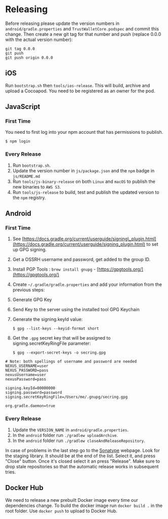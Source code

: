 # Releasing

Before releasing please update the version numbers in `android/gradle.properties` and `TrustWalletCore.podspec` and commit this change. Then create a new git tag for that number and push \(replace 0.0.0 with the actual version number\):

```text
git tag 0.0.0
git push
git push origin 0.0.0
```

## iOS

Run `bootstrap.sh` then `tools/ios-release`. This will build, archive and upload a Cocoapod. You need to be registered as an owner for the pod.

## JavaScript

### First Time

You need to first log into your npm account that has permissions to publish.

```text
$ npm login
```

### Every Release

1. Run `bootstrap.sh`.
2. Update the version number in `js/package.json` and the `npm` badge in `js/README.md`
3. Run `tools/js-binary-release` on both `Linux` and `macOS` to publish the new binaries to `AWS S3`. 
4. Run `tools/js-release` to build, test and publish the updated version to the `npm` registry.

## Android

### First Time

1. See [https://docs.gradle.org/current/userguide/signing\_plugin.html](https://docs.gradle.org/current/userguide/signing_plugin.html) to set up GPG signing.
2. Get a OSSRH username and password, get added to the group ID.
3. Install PGP Tools : `brew install gnupg`  -  [https://gpgtools.org/](https://gpgtools.org/)
4. Create `~/.gradle/gradle.properties` and add your information from the previous steps:
5. Generate GPG Key
6. Send Key to the server using the installed tool GPG Keychain
7. Generate the signing.keyId value:

   ```text
   $ gpg --list-keys --keyid-format short
   ```

8. Get the `.gpg` secret key that will be assigned to signing.secretKeyRingFile parameter:

   ```text
   $ gpg --export-secret-keys -o secring.gpg
   ```

```text
# Note: both spellings of username and password are needed
NEXUS_USERNAME=user
NEXUS_PASSWORD=pass
nexusUsername=user
nexusPassword=pass

signing.keyId=00000000
signing.password=password
signing.secretKeyRingFile=/Users/me/.gnupg/secring.gpg

org.gradle.daemon=true
```

### Every Release

1. Update the `VERSION_NAME` in `android/gradle.properties`.
2. In the `android` folder run `./gradlew uploadArchive`.
3. In the `android` folder run `./gradlew closeAndReleaseRepository`.

In case of problems in the last step go to the [Sonatype](https://oss.sonatype.org/#stagingRepositories) webpage. Look for the staging library. It should be at the end of the list. Select it, and press "Close" button. Once it's closed select it an press "Release". Make sure to drop stale repositories so that the automatic release works in subsequent tries.

## Docker Hub

We need to release a new prebuilt Docker image every time our dependencies change. To build the docker image run `docker build .` in the root folder. Use `docker push` to upload to Docker Hub.

